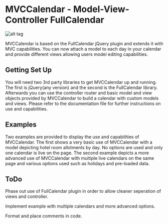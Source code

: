 

MVCCalendar - Model-View-Controller FullCalendar
====================================================
![alt tag](https://raw.github.com/AmmarCSE/mvc-calendar/master/screenshot.png)

MVCCalendar is based on the FullCalendar jQuery plugin and extends it with
MVC capabilities. You can now attach a model to each day in your calendar and
provide different views allowing users model editing capabilities.

Getting Set Up
--------------

You will need two 3rd party libraries to get MVCCalendar up and running. The
first is jQuery(any version) and the second is the FullCalendar
library. Afterwards you can use the controller router and basic model and view
objects provided by MVCCalendar to build a calendar with custom models and
views. Please refer to the documentation file for further instructions on use and capabilities.

Examples
--------------

Two examples are provided to display the use and capabilities of MVCCalendar. The first shows a very basic use of MVCCalendar with a model depicting hotel room allotments by day. No options are used and only one calendar is live on the page.
The second example depicts a more advanced use of MVCCalendar with multiple live calendars on the same page and various options used such as holidays and pre-loaded data.

ToDo
--------------
Phase out use of FullCalendar plugin in order to allow cleaner seperation of views and controller.

Implement example with multiple calendars and more advanced options. 

Format and place comments in code.
